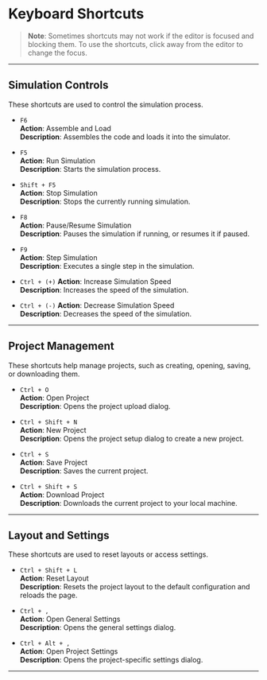 # Keyboard Shortcuts
<!-- Intro -->

> **Note**: Sometimes shortcuts may not work if the editor is focused and blocking them. To use the shortcuts, click away from the editor to change the focus.
---

## Simulation Controls
These shortcuts are used to control the simulation process.

- `F6`  
    **Action**: Assemble and Load  
    **Description**: Assembles the code and loads it into the simulator.
    
- `F5`  
    **Action**: Run Simulation  
    **Description**: Starts the simulation process.

- `Shift + F5`  
    **Action**: Stop Simulation  
    **Description**: Stops the currently running simulation.

- `F8`  
    **Action**: Pause/Resume Simulation  
    **Description**: Pauses the simulation if running, or resumes it if paused.

- `F9`  
    **Action**: Step Simulation  
    **Description**: Executes a single step in the simulation.

- `Ctrl + (+)`
    **Action**: Increase Simulation Speed  
    **Description**: Increases the speed of the simulation.
- `Ctrl + (-)`
    **Action**: Decrease Simulation Speed  
    **Description**: Decreases the speed of the simulation.


---

## Project Management
These shortcuts help manage projects, such as creating, opening, saving, or downloading them.

- `Ctrl + O`  
    **Action**: Open Project  
    **Description**: Opens the project upload dialog.

- `Ctrl + Shift + N`  
    **Action**: New Project  
    **Description**: Opens the project setup dialog to create a new project.

- `Ctrl + S`  
    **Action**: Save Project  
    **Description**: Saves the current project.

- `Ctrl + Shift + S`  
    **Action**: Download Project  
    **Description**: Downloads the current project to your local machine.

---

## Layout and Settings
These shortcuts are used to reset layouts or access settings.

- `Ctrl + Shift + L`  
    **Action**: Reset Layout  
    **Description**: Resets the project layout to the default configuration and reloads the page.

- `Ctrl + ,`  
    **Action**: Open General Settings  
    **Description**: Opens the general settings dialog.

- `Ctrl + Alt + ,`  
    **Action**: Open Project Settings  
    **Description**: Opens the project-specific settings dialog.

---
